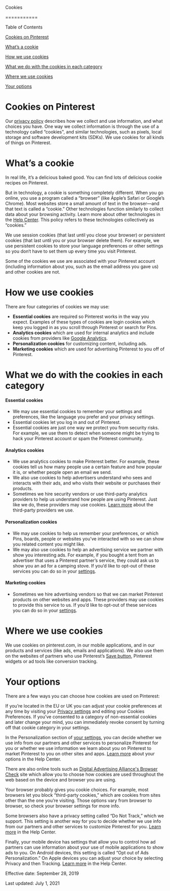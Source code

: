 Cookies


===========

Table of Contents

[Cookies on Pinterest](https://policy.pinterest.com/en/cookies#section-cookies-on-pinterest)

[What’s a cookie](https://policy.pinterest.com/en/cookies#section-whats-a-cookie)

[How we use cookies](https://policy.pinterest.com/en/cookies#section-how-we-use-cookies)

[What we do with the cookies in each category](https://policy.pinterest.com/en/cookies#section-what-we-do-with-the-cookies-in-each-category)

[Where we use cookies](https://policy.pinterest.com/en/cookies#section-where-we-use-cookies)

[Your options](https://policy.pinterest.com/en/cookies#section-your-options)

Cookies on Pinterest
====================

Our [privacy policy](https://policy.pinterest.com/privacy-policy) describes how we collect and use information, and what choices you have. One way we collect information is through the use of a technology called “cookies", and similar technologies, such as pixels, local storage and software development kits (SDKs). We use cookies for all kinds of things on Pinterest.

What’s a cookie
===============

In real life, it’s a delicious baked good. You can find lots of delicious cookie recipes on Pinterest.

  
  
But in technology, a cookie is something completely different. When you go online, you use a program called a “browser” (like Apple’s Safari or Google’s Chrome). Most websites store a small amount of text in the browser—and that text is called a “cookie.” Other technologies function similarly to collect data about your browsing activity. Learn more about other technologies in the [Help Center](https://help.pinterest.com/article/other-technologies-like-cookies). This policy refers to these technologies collectively as “cookies.”

We use session cookies (that last until you close your browser) or persistent cookies (that last until you or your browser delete them). For example, we use persistent cookies to store your language preferences or other settings so you don‘t have to set them up every time you visit Pinterest.

  
  
Some of the cookies we use are associated with your Pinterest account (including information about you, such as the email address you gave us) and other cookies are not.  
  

How we use cookies
==================

There are four categories of cookies we may use:

* **Essential cookies** are required so Pinterest works in the way you expect. Examples of these types of cookies are login cookies which keep you logged in as you scroll through Pinterest or search for Pins.
* **Analytics cookies** which are used for internal analytics and include cookies from providers like [Google Analytics](https://help.pinterest.com/en/article/third-party-analytics-or-advertising-providers-pinterest-uses-or-allows).
* **Personalization cookies** for customizing content, including ads.
* **Marketing cookies** which are used for advertising Pinterest to you off of Pinterest.

What we do with the cookies in each category
============================================

#### Essential cookies

* We may use essential cookies to remember your settings and preferences, like the language you prefer and your privacy settings.
* Essential cookies let you log in and out of Pinterest.
* Essential cookies are just one way we protect you from security risks. For example, we use them to detect when someone might be trying to hack your Pinterest account or spam the Pinterest community.

#### Analytics cookies

* We use analytics cookies to make Pinterest better. For example, these cookies tell us how many people use a certain feature and how popular it is, or whether people open an email we send.
* We also use cookies to help advertisers understand who sees and interacts with their ads, and who visits their website or purchases their products.
* Sometimes we hire security vendors or use third-party analytics providers to help us understand how people are using Pinterest. Just like we do, these providers may use cookies. [Learn more](https://help.pinterest.com/articles/third-party-analytics-or-advertising-providers-pinterest-uses-or-allows) about the third-party providers we use.

#### Personalization cookies

* We may use cookies to help us remember your preferences, or which Pins, boards, people or websites you’ve interacted with so we can show you related content you might like.
* We may also use cookies to help an advertising service we partner with show you interesting ads. For example, if you bought a tent from an advertiser that uses a Pinterest partner’s service, they could ask us to show you an ad for a camping stove. If you’d like to opt-out of these services you can do so in your [settings](https://www.pinterest.com/settings/privacy).

#### Marketing cookies

* Sometimes we hire advertising vendors so that we can market Pinterest products on other websites and apps. These providers may use cookies to provide this service to us. If you’d like to opt-out of these services you can do so in your [settings](https://www.pinterest.com/settings/privacy).

Where we use cookies
====================

We use cookies on pinterest.com, in our mobile applications, and in our products and services (like ads, emails and applications). We also use them on the websites of partners who use Pinterest’s [Save button](https://help.pinterest.com/article/save-pins-with-the-pinterest-browser-button), Pinterest widgets or ad tools like conversion tracking.

Your options
============

There are a few ways you can choose how cookies are used on Pinterest:

If you’re located in the EU or UK you can adjust your cookie preferences at any time by visiting your [Privacy settings](https://www.pinterest.com/settings/privacy/) and editing your Cookies Preferences. If you’ve consented to a category of non-essential cookies and later change your mind, you can immediately revoke consent by turning off that cookie category in your settings.

  
  
In the Personalization section of [your settings](https://www.pinterest.com/settings/), you can decide whether we use info from our partners and other services to personalize Pinterest for you or whether we use information we learn about you on Pinterest to market Pinterest to you on other sites and apps. [Learn more](https://help.pinterest.com/articles/personalization-and-data) about your options in the Help Center.

  
  
There are also online tools such as [Digital Advertising Alliance's Browser Check](http://www.aboutads.info/choices) site which allow you to choose how cookies are used throughout the web based on the device and browser you are using.

  
  
Your browser probably gives you cookie choices. For example, most browsers let you block “third-party cookies,” which are cookies from sites other than the one you’re visiting. Those options vary from browser to browser, so check your browser settings for more info.

  
  
Some browsers also have a privacy setting called “Do Not Track,” which we support. This setting is another way for you to decide whether we use info from our partners and other services to customize Pinterest for you. [Learn more](https://help.pinterest.com/articles/we-support-do-not-track) in the Help Center.

Finally, your mobile device has settings that allow you to control how ad partners can use information about your use of mobile applications to show ads to you. On Android devices, this setting is called “Opt out of Ads Personalization.” On Apple devices you can adjust your choice by selecting Privacy and then Tracking. [Learn more](https://help.pinterest.com/en/article/personalization-and-data) in the Help Center.

Effective date: September 28, 2019  
  
Last updated: July 1, 2021